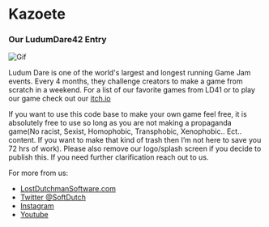 # Kazoete
### Our LudumDare42 Entry

![Gif](https://static.jam.vg/raw/0ed/21/z/17912.png)

Ludum Dare is one of the world's largest and longest running Game Jam events. Every 4 months, they challenge creators to make a game from scratch in a weekend. For a list of our favorite games from LD41 or to play our game check out our [itch.io](https://itch.io/c/367646/ludum-dare-42) 

If you want to use this code base to make your own game feel free, it is absolutely free to use so long as you are not making a propaganda game(No racist, Sexist, Homophobic, Transphobic, Xenophobic.. Ect.. content. If you want to make that kind of trash then I’m not here to save you 72 hrs of work). Please also remove our logo/splash screen if you decide to publish this. If you need further clarification reach out to us. 

For more from us:
* [LostDutchmanSoftware.com](http://lostdutchmansoftware.com/)
* [Twitter @SoftDutch](https://twitter.com/SoftDutch)
* [Instagram](https://www.instagram.com/lostdutchmansoftware/)
* [Youtube](https://www.youtube.com/channel/UC0DOBzJirr9YCc0CMP7X32g)
